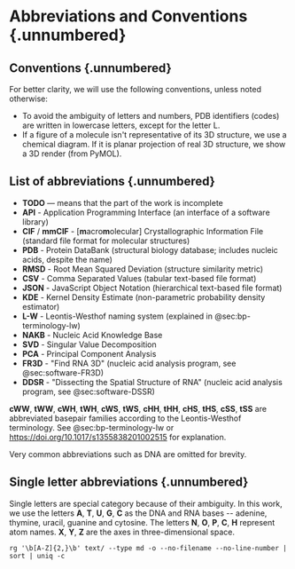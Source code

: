 # Abbreviations and Conventions {.unnumbered}


## Conventions {.unnumbered}

For better clarity, we will use the following conventions, unless noted otherwise:

* To avoid the ambiguity of letters and numbers, PDB identifiers (codes) are written in lowercase letters, except for the letter L.
* If a figure of a molecule isn't representative of its 3D structure, we use a chemical diagram. If it is planar projection of real 3D structure, we show a 3D render (from PyMOL).

## List of abbreviations {.unnumbered}

* **TODO** — means that the part of the work is incomplete
* **API** - Application Programming Interface (an interface of a software library)
* **CIF** / **mmCIF** - \[**m**acro**m**olecular\] Crystallographic Information File (standard file format for molecular structures)
* **PDB** - Protein DataBank (structural biology database; includes nucleic acids, despite the name)
* **RMSD** - Root Mean Squared Deviation (structure similarity metric)
* **CSV** - Comma Separated Values (tabular text-based file format)
* **JSON** - JavaScript Object Notation (hierarchical text-based file format)
* **KDE** - Kernel Density Estimate (non-parametric probability density estimator)
* **L-W** - Leontis-Westhof naming system (explained in @sec:bp-terminology-lw)
* **NAKB** - Nucleic Acid Knowledge Base
* **SVD** - Singular Value Decomposition
* **PCA** - Principal Component Analysis
* **FR3D** - "Find RNA 3D" (nucleic acid analysis program, see @sec:software-FR3D)
* **DDSR** - "Dissecting the Spatial Structure of RNA" (nucleic acid analysis program, see @sec:software-DSSR)

**cWW**, **tWW**, **cWH**, **tWH**, **cWS**, **tWS**, **cHH**, **tHH**, **cHS**, **tHS**, **cSS**, **tSS** are abbreviated basepair families according to the Leontis-Westhof terminology. See @sec:bp-terminology-lw or <https://doi.org/10.1017/s1355838201002515> for explanation.

Very common abbreviations such as DNA are omitted for brevity.

## Single letter abbreviations {.unnumbered}

Single letters are special category because of their ambiguity.
In this work, we use the letters **A**, **T**, **U**, **G**, **C** as the DNA and RNA bases -- adenine, thymine, uracil, guanine and cytosine.
The letters **N**, **O**, **P**, **C**, **H** represent atom names.
**X**, **Y**, **Z** are the axes in three-dimensional space.


```
rg '\b[A-Z]{2,}\b' text/ --type md -o --no-filename --no-line-number | sort | uniq -c
```

